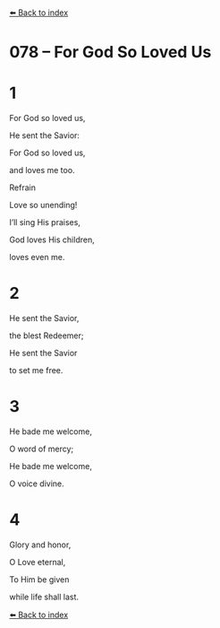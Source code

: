 [⬅️ Back to index](../README.md)

# 078 – For God So Loved Us





# 1

For God so loved us,

He sent the Savior:

For God so loved us,

and loves me too.



Refrain

Love so unending!

I’ll sing His praises,

God loves His children,

loves even me.



# 2

He sent the Savior,

the blest Redeemer;

He sent the Savior

to set me free.



# 3

He bade me welcome,

O word of mercy;

He bade me welcome,

O voice divine.



# 4

Glory and honor,

O Love eternal,

To Him be given

while life shall last.

[⬅️ Back to index](../README.md)
